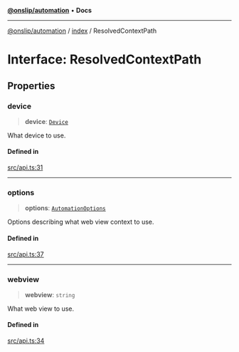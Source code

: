 [**@onslip/automation**](../../README.md) • **Docs**

***

[@onslip/automation](../../README.md) / [index](../README.md) / ResolvedContextPath

# Interface: ResolvedContextPath

## Properties

### device

> **device**: [`Device`](../classes/Device.md)

What device to use.

#### Defined in

[src/api.ts:31](https://github.com/Onslip/automation/blob/aed87d3401609cf5df05adc6d1563b1b99f345fe/src/api.ts#L31)

***

### options

> **options**: [`AutomationOptions`](AutomationOptions.md)

Options describing what web view context to use.

#### Defined in

[src/api.ts:37](https://github.com/Onslip/automation/blob/aed87d3401609cf5df05adc6d1563b1b99f345fe/src/api.ts#L37)

***

### webview

> **webview**: `string`

What web view to use.

#### Defined in

[src/api.ts:34](https://github.com/Onslip/automation/blob/aed87d3401609cf5df05adc6d1563b1b99f345fe/src/api.ts#L34)
